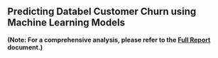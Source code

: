 ## Predicting Databel Customer Churn using Machine Learning Models

[fullfilechurn]: https://drive.google.com/file/d/1wQ37a4mK6Oa1XssYXgb-bmaUX8z_T1ip/view?usp=sharing

**(Note: For a comprehensive analysis, please refer to the [Full Report][fullfilechurn] document.)**


